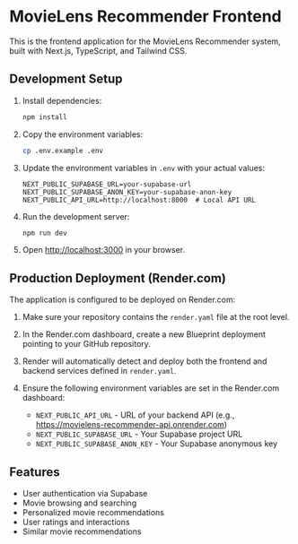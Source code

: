 # MovieLens Recommender Frontend

This is the frontend application for the MovieLens Recommender system, built with Next.js, TypeScript, and Tailwind CSS.

## Development Setup

1. Install dependencies:
   ```bash
   npm install
   ```

2. Copy the environment variables:
   ```bash
   cp .env.example .env
   ```

3. Update the environment variables in `.env` with your actual values:
   ```
   NEXT_PUBLIC_SUPABASE_URL=your-supabase-url
   NEXT_PUBLIC_SUPABASE_ANON_KEY=your-supabase-anon-key
   NEXT_PUBLIC_API_URL=http://localhost:8000  # Local API URL
   ```

4. Run the development server:
   ```bash
   npm run dev
   ```

5. Open [http://localhost:3000](http://localhost:3000) in your browser.

## Production Deployment (Render.com)

The application is configured to be deployed on Render.com:

1. Make sure your repository contains the `render.yaml` file at the root level.

2. In the Render.com dashboard, create a new Blueprint deployment pointing to your GitHub repository.

3. Render will automatically detect and deploy both the frontend and backend services defined in `render.yaml`.

4. Ensure the following environment variables are set in the Render.com dashboard:
   - `NEXT_PUBLIC_API_URL` - URL of your backend API (e.g., https://movielens-recommender-api.onrender.com)
   - `NEXT_PUBLIC_SUPABASE_URL` - Your Supabase project URL
   - `NEXT_PUBLIC_SUPABASE_ANON_KEY` - Your Supabase anonymous key

## Features

- User authentication via Supabase
- Movie browsing and searching
- Personalized movie recommendations
- User ratings and interactions
- Similar movie recommendations 